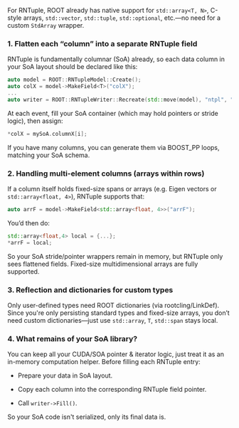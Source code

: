 For RNTuple, ROOT already has native support for `std::array<T, N>`, C-style arrays, `std::vector`, `std::tuple`, `std::optional`, etc.—no need for a custom `StdArray` wrapper.

### 1. Flatten each “column” into a separate RNTuple field

RNTuple is fundamentally columnar (SoA) already, so each data column in your SoA layout should be declared like this:

```cpp
auto model = ROOT::RNTupleModel::Create();
auto colX = model->MakeField<T>("colX");
...
auto writer = ROOT::RNTupleWriter::Recreate(std::move(model), "ntpl", "out.root");
```

At each event, fill your SoA container (which may hold pointers or stride logic), then assign:

```cpp
*colX = mySoA.columnX[i];
```

If you have many columns, you can generate them via BOOST_PP loops, matching your SoA schema.

### 2. Handling multi-element columns (arrays within rows)

If a column itself holds fixed-size spans or arrays (e.g. Eigen vectors or `std::array<float, 4>`), RNTuple supports that:

```cpp
auto arrF = model->MakeField<std::array<float, 4>>("arrF");
```

You’d then do:

```cpp
std::array<float,4> local = {...};
*arrF = local;
```
So your SoA stride/pointer wrappers remain in memory, but RNTuple only sees flattened fields. Fixed-size multidimensional arrays are fully supported.

### 3. Reflection and dictionaries for custom types

Only user-defined types need ROOT dictionaries (via rootcling/LinkDef). Since you're only persisting standard types and fixed-size arrays, you don’t need custom dictionaries—just use `std::array`, `T`, `std::span` stays local.

### 4. What remains of your SoA library?

You can keep all your CUDA/SOA pointer & iterator logic, just treat it as an in-memory computation helper. Before filling each RNTuple entry:

  * Prepare your data in SoA layout.

  * Copy each column into the corresponding RNTuple field pointer.

  * Call `writer->Fill()`.

So your SoA code isn't serialized, only its final data is.
